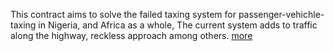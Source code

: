 This contract aims to solve the failed taxing system for passenger-vehichle-taxing in Nigeria, and Africa as a whole, The current system adds to traffic along the highway, reckless approach among others. [more]("https://www.vanguardngr.com/2014/03/tax-system-nigeria-issues-challenges/")
